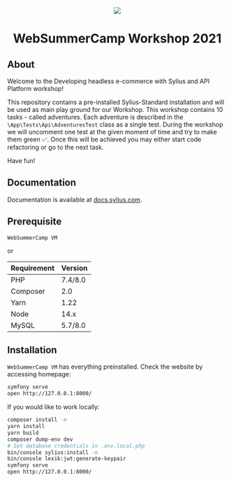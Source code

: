 <p align="center">
    <a href="https://sylius.com" target="_blank">
        <img src="https://demo.sylius.com/assets/shop/img/logo.png" />
    </a>
</p>

<h1 align="center">WebSummerCamp Workshop 2021</h1>

About
-----

Welcome to the Developing headless e-commerce with Sylius and API Platform workshop!

This repository contains a pre-installed Sylius-Standard installation and will be used as main play ground for our Workshop.
This workshop contains 10 tasks - called adventures. Each adventure is described in the `\App\Tests\Api\AdventuresTest` class as a single test.
During the workshop we will uncomment one test at the given moment of time and try to make them green ✅. Once this will be achieved
you may either start code refactoring or go to the next task.

Have fun!

Documentation
-------------

Documentation is available at [docs.sylius.com](http://docs.sylius.com).

Prerequisite
------------

`WebSummerCamp VM` 

or

| Requirement | Version |
|-------------|---------|
| PHP         | 7.4/8.0 |
| Composer    | 2.0     |
| Yarn        | 1.22    |
| Node        | 14.x    |
| MySQL       | 5.7/8.0 | 
 
Installation
------------

`WebSummerCamp VM` has everything preinstalled. Check the website by accessing homepage:

```bash
symfony serve
open http://127.0.0.1:8000/
```

If you would like to work locally:

```bash
composer install -n
yarn install
yarn build
composer dump-env dev
# Set database credentials in .env.local.php
bin/console sylius:install -n
bin/console lexik:jwt:generate-keypair
symfony serve
open http://127.0.0.1:8000/
```
